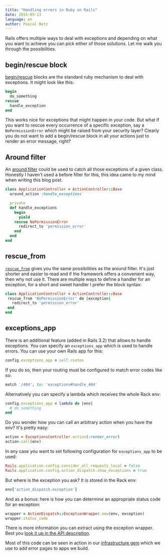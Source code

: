 ```yaml
---
title: "Handling errors in Ruby on Rails"
date: 2015-03-13
language: en
author: Pascal Betz
---
```


Rails offers multiple ways to deal with exceptions and depending on what you want to achieve you can pick either of those solutions. Let me walk you through the possibilities.

## begin/rescue block

[begin/rescue](http://rubylearning.com/satishtalim/ruby_exceptions.html) blocks are the standard ruby mechanism to deal with exceptions. It might look like this:

```ruby
begin
  do_something
rescue
  handle_exception
end
```

This works nice for exceptions that might happen in your code. But what if you want to rescue every occurrence of a specific exception, say a `NoPermissionError` which might be raised from your security layer? Clearly you do not want to add a begin/rescue block in all your actions just to render an error message, right?

## Around filter

An [around filter](http://guides.rubyonrails.org/action_controller_overview.html#after-filters-and-around-filters) could be used to catch all those exceptions of a given class. Honestly I haven't used a before filter for this, this idea came to my mind when writing this blog post.

```ruby
class ApplicationController < ActionController::Base
  around_action :handle_exceptions

  private
  def handle_exceptions
    begin
      yield
    rescue NoPermissionError
      redirect_to 'permission_error'
    end
  end
end
```

## rescue_from

[`rescue_from`](http://guides.rubyonrails.org/action_controller_overview.html#rescue-from) gives you the same possibilities as the around filter. It's just shorter and easier to read and if the framework offers a convenient way, then why not use it. There are multiple ways to define a handler for an exception, for a short and sweet handler I prefer the block syntax:

```ruby
class ApplicationController < ActionController::Base
 rescue_from 'NoPermissionError' do |exception|
   redirect_to 'permission_error'
 end
end
```

## exceptions_app

There is an additional feature (added in Rails 3.2) that allows to handle exceptions. You can specify an `exceptions_app` which is used to handle errors. You can use your own Rails app for this:

```ruby
config.exceptions_app = self.routes
```

If you do so, then your routing must be configured to match error codes like so:

```ruby
match '/404', to: 'exceptions#handle_404'
```

Alternatively you can specify a lambda which receives the whole Rack env:

```ruby
config.exceptions_app = lambda do |env|
  # do something
end
```

Do you wonder how you can call an arbitrary action when you have the env? It's pretty easy:

```ruby
action = ExceptionsController.action(:render_error)
action.call(env)
```

In any case you want to set following configuration for `exceptions_app` to be used:

```ruby
Rails.application.config.consider_all_requests_local = false
Rails.application.config.action_dispatch.show_exceptions = true
```

But where is the exception you ask? It is stored in the Rack env:

```ruby
env['action_dispatch.exception']
```

And as a bonus: here is how you can determine an appropriate status code for an exception:

```ruby
wrapper = ActionDispatch::ExceptionWrapper.new(env, exception)
wrapper.status_code
```

There is more information you can extract using the exception wrapper. Best you [look it up in the API description](http://api.rubyonrails.org/classes/ActionDispatch/ExceptionWrapper.html).

Most of this code can be seen in action in our [infrastructure gem](https://github.com/simplificator/simplificator_infrastructure) which we use to add error pages to apps we build.
